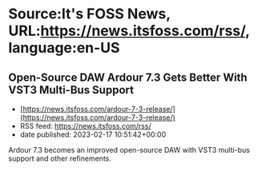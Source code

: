 # Source:It's FOSS News, URL:https://news.itsfoss.com/rss/, language:en-US

## Open-Source DAW Ardour 7.3 Gets Better With VST3 Multi-Bus Support
 - [https://news.itsfoss.com/ardour-7-3-release/](https://news.itsfoss.com/ardour-7-3-release/)
 - RSS feed: https://news.itsfoss.com/rss/
 - date published: 2023-02-17 10:51:42+00:00

Ardour 7.3 becomes an improved open-source DAW with VST3 multi-bus support and other refinements.

